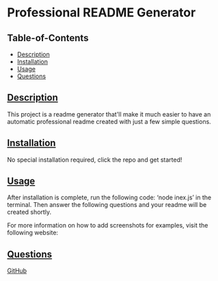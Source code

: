 # Professional README Generator

## Table-of-Contents

  * [Description](#description)
  * [Installation](#installation)
  * [Usage](#usage)
  * [Questions](#questions)
  
  ## [Description](#table-of-contents)

  This project is a readme generator that'll make it much easier to have an automatic professional readme created with just a few simple questions.

  ## [Installation](#table-of-contents)

  No special installation required, click the repo and get started!

  ## [Usage](#table-of-contents)

  After installation is complete, run the following code: ‘node inex.js’ in the terminal. Then answer the following questions and your readme will be created shortly.
  
  For more information on how to add screenshots for examples, visit the following website:

  ## [Questions](#table-of-contents)


  [GitHub](https://github.com/marsmeshed)

  [Email]: meek2004@live.com
